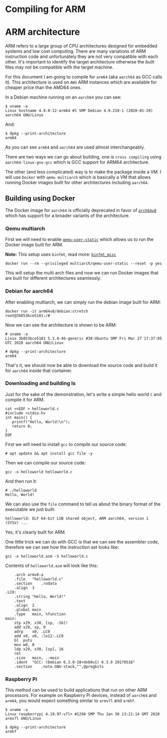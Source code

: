 # Compiling for ARM

# ARM architecture

ARM refers to a large group of CPU architectures designed for embedded systems
and low cost computing. There are many variations of ARM instruction code and
unfortunately they are not very compatible with each other.
It's important to identify the target architecture otherwise the built files
may not be compatible with the target machine.

For this document I am going to compile for `arm64` (aka `aarch64` as GCC calls
it). This architecture is used on `AWS` ARM instances which are available for
cheaper price than the AMD64 ones.

In a Debian machine running on an `aarch64` you can see:

```
$ uname -a
Linux hostname 4.9.0-12-arm64 #1 SMP Debian 4.9.210-1 (2020-01-20) aarch64 GNU/Linux
```

And:

```
$ dpkg --print-architecture
arm64
```

As you can see `arm64` and `aarch64` are used almost interchangeably.

There are two ways we can go about building, one is `cross compiling` using
`aarch64-linux-gnu-gcc` which is GCC support for ARM64 architecture.

The other (and less complicated) way is to make the package inside a VM. I will
use `Docker` with `qemu multiarch` which is basically a VM that allows running
Docker images built for other architectures including `aarch64`.

## Building using Docker

The Docker image for `aarch64` is officially deprecated in favor of [`arch64v8`](https://hub.docker.com/r/arm64v8/debian/)
which has support for a broader variants of the architecture.

### Qemu multiarch

First we will need to enable [`qemu-user-static`](https://github.com/multiarch/qemu-user-static)
which allows us to run the Docker image built for ARM.

**Note:** This setup uses `binfmt`, read more: [`binfmt_misc`](https://en.wikipedia.org/wiki/Binfmt_misc)

```
docker run --rm --privileged multiarch/qemu-user-static --reset -p yes
```

This will setup the multi arch files and now we can run Docker images that are
built for different architectures seamlessly.

### Debian for aarch64

After enabling mutliarch, we can simply run the debian image built for ARM:

```
docker run -it arm64v8/debian:stretch
root@3b853bce5181:/#
```

Now we can see the architecture is shown to be ARM:

```
# uname -a
Linux 3b853bce5181 5.3.0-46-generic #38-Ubuntu SMP Fri Mar 27 17:37:05 UTC 2020 aarch64 GNU/Linux
```

```
# dpkg --print-architecture
arm64
```

That's it, we should now be able to download the source code and build it for
`aarch64` inside that container.

### Downloading and building ls

Just for the sake of the demonstration, let's write a simple hello world `C` and
compile it for ARM.

```
cat <<EOF > helloworld.c
#include <stdio.h>
int main() {
   printf("Hello, World!\n");
   return 0;
}
EOF
```

First we will need to install `gcc` to compile our source code:

```
# apt update && apt install gcc file -y
```

Then we can compile our source code:

```
gcc -o helloworld helloworld.c
```

And then run it:

```
# ./helloworld
Hello, World!
```

We can also use the `file` command to tell us about the binary format of the
executable we just built:

```
helloworld: ELF 64-bit LSB shared object, ARM aarch64, version 1 (SYSV) ...
```

Yes, it's clearly built for ARM.

One little trick we can do with GCC is that we can see the assembler code,
therefore we can see how the instruction set looks like:

```
gcc -o helloworld.asm -S helloworld.c
```

Contents of `helloworld.asm` will look like this:

```
	.arch armv8-a
	.file	"helloworld.c"
	.section	.rodata
	.align	3
.LC0:
	.string	"Hello, World!"
	.text
	.align	2
	.global	main
	.type	main, %function
main:
	stp	x29, x30, [sp, -16]!
	add	x29, sp, 0
	adrp	x0, .LC0
	add	x0, x0, :lo12:.LC0
	bl	puts
	mov	w0, 0
	ldp	x29, x30, [sp], 16
	ret
	.size	main, .-main
	.ident	"GCC: (Debian 6.3.0-18+deb9u1) 6.3.0 20170516"
	.section	.note.GNU-stack,"",@progbits
```

### Raspberry Pi

This method can be used to build applications that run on other ARM processors.
For example on Raspberry Pi devices, instead of `aarch64` and `arm64`, you
would expect something similar to `armv7l` and `armhf`.

```
$ uname -a
Linux raspberrypi 4.19.97-v7l+ #1294 SMP Thu Jan 30 13:21:14 GMT 2020 armv7l GNU/Linux
```

```
$ dpkg --print-architecture
armhf
```


